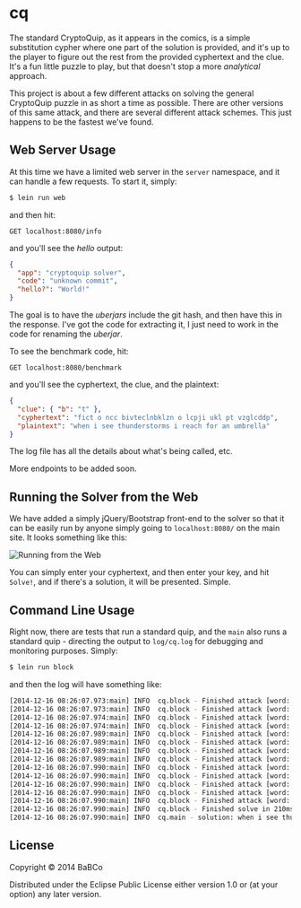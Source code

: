# cq

The standard CryptoQuip, as it appears in the comics, is a simple substitution
cypher where one part of the solution is provided, and it's up to the player to
figure out the rest from the provided cyphertext and the clue. It's a fun little
puzzle to play, but that doesn't stop a more _analytical_ approach.

This project is about a few different attacks on solving the general CryptoQuip
puzzle in as short a time as possible. There are other versions of this same
attack, and there are several different attack schemes. This just happens to be
the fastest we've found.

## Web Server Usage

At this time we have a limited web server in the `server` namespace, and it can
handle a few requests. To start it, simply:
```bash
$ lein run web
```
and then hit:
```
GET localhost:8080/info
```
and you'll see the _hello_ output:
```json
{
  "app": "cryptoquip solver",
  "code": "unknown commit",
  "hello?": "World!"
}
```

The goal is to have the _uberjars_ include the git hash, and then have this in
the response. I've got the code for extracting it, I just need to work in the
code for renaming the _uberjar_.

To see the benchmark code, hit:
```
GET localhost:8080/benchmark
```
and you'll see the cyphertext, the clue, and the plaintext:
```json
{
  "clue": { "b": "t" },
  "cyphertext": "fict o ncc bivteclnbklzn o lcpji ukl pt vzglcddp",
  "plaintext": "when i see thunderstorms i reach for an umbrella"
}
```
The log file has all the details about what's being called, etc.

More endpoints to be added soon.

## Running the Solver from the Web

We have added a simply jQuery/Bootstrap front-end to the solver so that it can be easily run by anyone simply going to `localhost:8080/` on the main site. It looks something like this:

![Running from the Web](https://bitbucket.org/babco/cq/raw/master/doc/img/home-page.jpg)

You can simply enter your cyphertext, and then enter your key, and hit `Solve!`, and if there's a solution, it will be presented. Simple.

## Command Line Usage

Right now, there are tests that run a standard quip, and the `main` also runs
a standard quip - directing the output to `log/cq.log` for debugging and
monitoring purposes. Simply:
```bash
$ lein run block
```
and then the log will have something like:
```bash
[2014-12-16 08:26:07.973:main] INFO  cq.block - Finished attack [word: 5] in 0ms.
[2014-12-16 08:26:07.973:main] INFO  cq.block - Finished attack [word: 4] in 2ms.
[2014-12-16 08:26:07.974:main] INFO  cq.block - Finished attack [word: 3] in 3ms.
[2014-12-16 08:26:07.974:main] INFO  cq.block - Finished attack [word: 2] in 3ms.
[2014-12-16 08:26:07.989:main] INFO  cq.block - Finished attack [word: 8] in 4ms.
[2014-12-16 08:26:07.989:main] INFO  cq.block - Finished attack [word: 7] in 14ms.
[2014-12-16 08:26:07.989:main] INFO  cq.block - Finished attack [word: 6] in 15ms.
[2014-12-16 08:26:07.989:main] INFO  cq.block - Finished attack [word: 5] in 15ms.
[2014-12-16 08:26:07.990:main] INFO  cq.block - Finished attack [word: 4] in 15ms.
[2014-12-16 08:26:07.990:main] INFO  cq.block - Finished attack [word: 3] in 16ms.
[2014-12-16 08:26:07.990:main] INFO  cq.block - Finished attack [word: 2] in 16ms.
[2014-12-16 08:26:07.990:main] INFO  cq.block - Finished attack [word: 1] in 19ms.
[2014-12-16 08:26:07.990:main] INFO  cq.block - Finished attack [word: 0] in 21ms.
[2014-12-16 08:26:07.990:main] INFO  cq.block - Finished solve in 210ms.
[2014-12-16 08:26:07.990:main] INFO  cq.main - solution: when i see thunderstorms i reach for an umbrella
```

## License

Copyright © 2014 BaBCo

Distributed under the Eclipse Public License either version 1.0 or (at
your option) any later version.